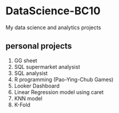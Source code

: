 # DataScience-BC10
My data science and analytics projects

## personal projects
 1. GG sheet
 2. SQL supermarket analysist
 3. SQL analysist
 4. R programming (Pao-Ying-Chub Games)
 5. Looker Dashboard
 6. Linear Regression model using caret
 7. KNN model
 8. K-Fold
